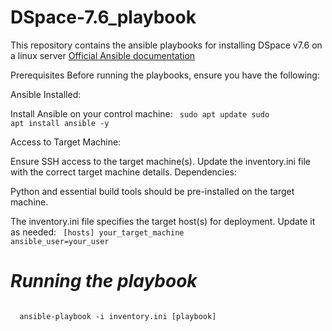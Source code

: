 # DSpace-7.6_playbook
This repository contains the ansible playbooks for installing DSpace v7.6 on a linux server
<a href="https://docs.ansible.com/ansible/latest/getting_started/index.html" target="_blank">Official Ansible documentation</a>


Prerequisites
Before running the playbooks, ensure you have the following:

Ansible Installed:

Install Ansible on your control machine:
<code>
sudo apt update
sudo apt install ansible -y
</code>

Access to Target Machine:

Ensure SSH access to the target machine(s).
Update the inventory.ini file with the correct target machine details.
Dependencies:

Python and essential build tools should be pre-installed on the target machine.

The inventory.ini file specifies the target host(s) for deployment. Update it as needed:
<code>
[hosts]
your_target_machine ansible_user=your_user
</code>

# _Running the playbook_

<code>
  ansible-playbook -i inventory.ini [playbook]
</code>


